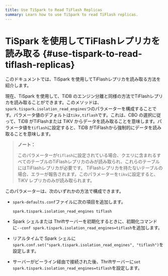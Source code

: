 ```yaml
---
title: Use TiSpark to Read TiFlash Replicas
summary: Learn how to use TiSpark to read TiFlash replicas.
---
```


# TiSpark を使用してTiFlashレプリカを読み取る {#use-tispark-to-read-tiflash-replicas}

このドキュメントでは、TiSpark を使用してTiFlashレプリカを読み取る方法を紹介します。

現在、TiSpark を使用して、TiDB のエンジン分離と同様の方法でTiFlashレプリカを読み取ることができます。このメソッドは、 `spark.tispark.isolation_read_engines`つのパラメーターを構成することです。パラメータ値のデフォルトは`tikv,tiflash`です。これは、CBO の選択に従って、TiDB がTiFlashまたは TiKV からデータを読み取ることを意味します。パラメータ値を`tiflash`に設定すると、TiDB がTiFlashから強制的にデータを読み取ることを意味します。

> **ノート：**
>
> このパラメーターが`tiflash`に設定されている場合、クエリに含まれるすべてのテーブルのTiFlashレプリカのみが読み取られ、これらのテーブルにはTiFlashレプリカが必要です。 TiFlashレプリカを持たないテーブルの場合、エラーが報告されます。このパラメーターを`tikv`に設定すると、TiKV レプリカのみが読み取られます。

このパラメーターは、次のいずれかの方法で構成できます。

-   `spark-defaults.conf`ファイルに次の項目を追加します。

    ```
    spark.tispark.isolation_read_engines tiflash
    ```

-   Spark シェルまたは Thriftサーバーを初期化するときに、初期化コマンドに`--conf spark.tispark.isolation_read_engines=tiflash`を追加します。

-   リアルタイムで Spark シェルに`spark.conf.set("spark.tispark.isolation_read_engines", "tiflash")`を設定します。

-   サーバーがビーライン経由で接続された後、Thriftサーバーに`set spark.tispark.isolation_read_engines=tiflash`を設定します。
